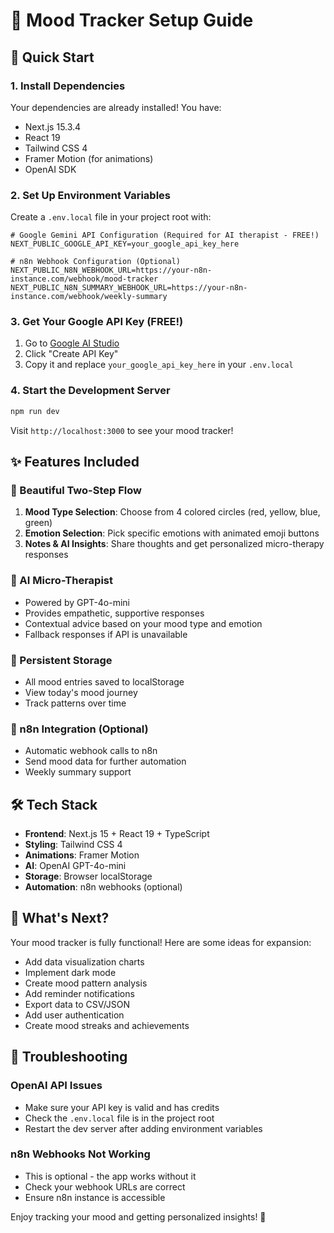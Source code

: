 # 🧘 Mood Tracker Setup Guide

## 🚀 Quick Start

### 1. Install Dependencies
Your dependencies are already installed! You have:
- Next.js 15.3.4
- React 19
- Tailwind CSS 4
- Framer Motion (for animations)
- OpenAI SDK

### 2. Set Up Environment Variables

Create a `.env.local` file in your project root with:

```env
# Google Gemini API Configuration (Required for AI therapist - FREE!)
NEXT_PUBLIC_GOOGLE_API_KEY=your_google_api_key_here

# n8n Webhook Configuration (Optional)
NEXT_PUBLIC_N8N_WEBHOOK_URL=https://your-n8n-instance.com/webhook/mood-tracker
NEXT_PUBLIC_N8N_SUMMARY_WEBHOOK_URL=https://your-n8n-instance.com/webhook/weekly-summary
```

### 3. Get Your Google API Key (FREE!)
1. Go to [Google AI Studio](https://aistudio.google.com/app/apikey)
2. Click "Create API Key"
3. Copy it and replace `your_google_api_key_here` in your `.env.local`

### 4. Start the Development Server
```bash
npm run dev
```

Visit `http://localhost:3000` to see your mood tracker!

## ✨ Features Included

### 🎨 Beautiful Two-Step Flow
1. **Mood Type Selection**: Choose from 4 colored circles (red, yellow, blue, green)
2. **Emotion Selection**: Pick specific emotions with animated emoji buttons
3. **Notes & AI Insights**: Share thoughts and get personalized micro-therapy responses

### 🧠 AI Micro-Therapist
- Powered by GPT-4o-mini
- Provides empathetic, supportive responses
- Contextual advice based on your mood type and emotion
- Fallback responses if API is unavailable

### 💾 Persistent Storage
- All mood entries saved to localStorage
- View today's mood journey
- Track patterns over time

### 🔗 n8n Integration (Optional)
- Automatic webhook calls to n8n
- Send mood data for further automation
- Weekly summary support

## 🛠️ Tech Stack
- **Frontend**: Next.js 15 + React 19 + TypeScript
- **Styling**: Tailwind CSS 4
- **Animations**: Framer Motion
- **AI**: OpenAI GPT-4o-mini
- **Storage**: Browser localStorage
- **Automation**: n8n webhooks (optional)

## 🎯 What's Next?

Your mood tracker is fully functional! Here are some ideas for expansion:
- Add data visualization charts
- Implement dark mode
- Create mood pattern analysis
- Add reminder notifications
- Export data to CSV/JSON
- Add user authentication
- Create mood streaks and achievements

## 🔧 Troubleshooting

### OpenAI API Issues
- Make sure your API key is valid and has credits
- Check the `.env.local` file is in the project root
- Restart the dev server after adding environment variables

### n8n Webhooks Not Working
- This is optional - the app works without it
- Check your webhook URLs are correct
- Ensure n8n instance is accessible

Enjoy tracking your mood and getting personalized insights! 🌟 